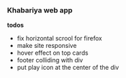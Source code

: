 ### Khabariya web app

**todos**

- fix horizontal scrool for firefox
- make site responsive
- hover effect on top cards
- footer colliding with div
- put play icon at the center of the div
